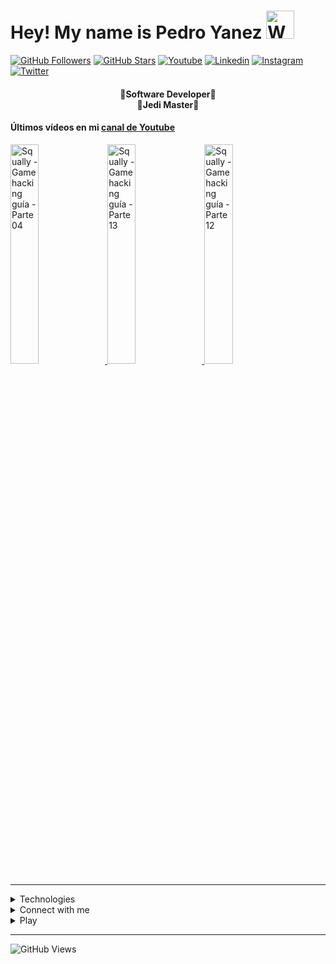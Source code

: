 <!-- Titulo  -->
<h1>Hey! My name is Pedro Yanez
  <img src="https://raw.githubusercontent.com/nixin72/nixin72/master/wave.gif"
          alt="Waving hand animated gif"
          height="45"
          width="45" />
</h1>

  [![GitHub Followers](https://img.shields.io/github/followers/wotanCode?style=social)](https://github.com/wotanCode)
  [![GitHub Stars](https://img.shields.io/github/stars/wotanCode?style=social)](https://github.com/wotanCode)
  [![Youtube](https://img.shields.io/badge/Youtube-FF0000?&logo=Youtube&logoColor=white&labelColor=101010)](https://www.youtube.com/channel/UCwISu2hFg7EpOIZ8aV7iS6g?sub_confirmation=1)
  [![Linkedin](https://img.shields.io/badge/Linkedin-00d8fd?&logo=linkedin&logoColor=white&labelColor=101010)](https://www.linkedin.com/in/pedro-yanez/)
  [![Instagram](https://img.shields.io/badge/Instagram-E4405F?&logo=instagram&logoColor=white&labelColor=101010)](https://www.instagram.com/pedroelhumano/?theme=dark)
  [![Twitter](https://img.shields.io/badge/Twitter-1DA1F2?&logo=twitter&logoColor=white&labelColor=101010)](https://www.twitter.com/pedroelhumano)
<br>

<!-- Descripción-->
<h4 align="center">
  🔴Software Developer🔴<br>
  🔵Jedi Master🔵
</h4>

#### Últimos vídeos en mi [canal de Youtube](https://youtube.com/channel/UCwISu2hFg7EpOIZ8aV7iS6g?sub_confirmation=1)

<a href='https://youtu.be/RDhL_iIXads' target='_blank'>
  <img width='30%' src='https://img.youtube.com/vi/RDhL_iIXads/mqdefault.jpg' alt='Squally - Gamehacking guía - Parte 04' />
</a>
<a href='https://youtu.be/q0C4XHuRNmU' target='_blank'>
  <img width='30%' src='https://img.youtube.com/vi/q0C4XHuRNmU/mqdefault.jpg' alt='Squally - Gamehacking guía - Parte 13' />
</a>
<a href='https://youtu.be/wg3eFB0Nzzs' target='_blank'>
  <img width='30%' src='https://img.youtube.com/vi/wg3eFB0Nzzs/mqdefault.jpg' alt='Squally - Gamehacking guía - Parte 12' />
</a>

<hr/>

<details>
  <summary>Technologies</summary>
  <!-- Seccion de tecnologias -->
  <br>
  
  ## 🟠STACK🟠

<table align="center">
  <tr>
    <td>PROGRAMMING LANGUAGES</td>
    <td>
      <img src="https://img.shields.io/badge/-C-A8B9CC?style=for-the-badge&labelColor=101010&logo=C" alt="C logo">
      <img src="https://img.shields.io/badge/-C++-00599C?style=for-the-badge&labelColor=101010&logo=Cplusplus" alt="C++ logo">
      <img src="https://img.shields.io/badge/-Python-3776AB?style=for-the-badge&labelColor=101010&logo=python" alt="Python logo">
      <img src="https://img.shields.io/badge/-JavaScript-F7DF1E?style=for-the-badge&labelColor=101010&logo=javascript" alt="JavaScript logo">
      <img src="https://img.shields.io/badge/-TypeScript-3178C6?style=for-the-badge&labelColor=101010&logo=typescript" alt="TypeScript logo">
      <img src="https://img.shields.io/badge/-Java-007396?style=for-the-badge&labelColor=101010&logo=java" alt="Java Logo">
      <img src="https://img.shields.io/badge/-VisualBasic-512BD4?style=for-the-badge&labelColor=101010&logo=VisualBasic" alt="Visual Basic Logo">
    </td>
  </tr>
  <tr>
    <td>MOBILE</td>
    <td>
      <img src="https://img.shields.io/badge/-ReactNative-61DAFB?style=for-the-badge&labelColor=101010&logo=react" alt="React logo">
    </td>
  </tr>
  <tr>
    <td>WEB TECHNOLOGIES / LIBRARYS</td>
    <td>
      <img src="https://img.shields.io/badge/-HTML5-E34F26?style=for-the-badge&labelColor=101010&logo=html5" alt="HTML5 logo">
      <img src="https://img.shields.io/badge/-CSS3-1572B6?style=for-the-badge&labelColor=101010&logo=CSS3" alt="CSS3 logo">
      <img src="https://img.shields.io/badge/-Sass-CC6699?style=for-the-badge&labelColor=101010&logo=Sass" alt="Sass logo">
      <img src="https://img.shields.io/badge/-React-61DAFB?style=for-the-badge&labelColor=101010&logo=react" alt="React logo">
      <img src="https://img.shields.io/badge/-Bootstrap-7952B3?style=for-the-badge&labelColor=101010&logo=Bootstrap" alt="Bootstrap logo">
      <img src="https://img.shields.io/badge/-Mui-0081CB?style=for-the-badge&labelColor=101010&logo=Mui" alt="Mui logo">
    </td>
  </tr>
  <tr>
    <td>FRONTEND FRAMEWORKS</td>
    <td>
      <img src="https://img.shields.io/badge/-Next.Js-000000?style=for-the-badge&labelColor=101010&logo=Next.js" alt="Next.js logo">
    </td>
  </tr>
  <tr>
    <td>BACKEND FRAMEWORKS</td>
    <td>
      <img src="https://img.shields.io/badge/-NestJs-E0234E?style=for-the-badge&labelColor=101010&logo=nestjs&logoColor=E0234E" alt="NestJs logo">
      <img src="https://img.shields.io/badge/-GraphQL-E10098?style=for-the-badge&labelColor=101010&logo=graphql&logoColor=E10098" alt="GraphQL logo">
      <img src="https://img.shields.io/badge/-FlaskSQLAlchemy-0A1A2F?style=for-the-badge&labelColor=101010&logo=Flask&logoColor=00d8fd" alt="Flask-SQLAlchemy logo">
    </td>
  </tr>
  <tr>
  <td>DATABASE</td>
    <td>
      <img src="https://img.shields.io/badge/-PostgreSQL-4169E1?style=for-the-badge&labelColor=101010&logo=postgresql&logoColor=4169E1" alt="PostgreSQL logo">
      <img src="https://img.shields.io/badge/-microsoft%20sql%20server-CC2927?style=for-the-badge&labelColor=101010&logo=microsoftsqlserver&logoColor=CC2927" alt="Microsoft SQL server logo">
      <img src="https://img.shields.io/badge/-MySQL-4479A1?style=for-the-badge&labelColor=101010&logo=mysql&logoColor=00d8fd" alt="MySQL logo">
      <img src="https://img.shields.io/badge/-SQL-0078D4?style=for-the-badge&labelColor=101010&logo=SQL&logoColor=00d8fd" alt="SQL logo">
    </td>
  </tr>
  <tr>
    <td>TESTING</td>
    <td>
      <img src="https://img.shields.io/badge/-Jest-C21325?style=for-the-badge&labelColor=101010&logo=Jest" alt="Jest logo">
      <img src="https://img.shields.io/badge/-Testing%20Library-E33332?style=for-the-badge&labelColor=101010&logo=testingLibrary" alt="Testing Library logo">
    </td>
  </tr>
<tr>
  <td>VCS</td>
  <td>
    <img src="https://img.shields.io/badge/-Git-F05032?style=for-the-badge&labelColor=101010&logo=git" alt="Git logo">
    <img src="https://img.shields.io/badge/-GitHub-181717?style=for-the-badge&labelColor=101010&logo=github" alt="GitHub logo">
    <img src="https://img.shields.io/badge/-GitLab-FCA121?style=for-the-badge&labelColor=101010&logo=Gitlab" alt="GitLab logo">
    <img src="https://img.shields.io/badge/-Markdown-000000?style=for-the-badge&labelColor=101010&logo=markdown" alt="Markdown logo">
  </td>
</tr>
<tr>
  <td>IDE</td>
  <td>
    <img src="https://img.shields.io/badge/-Visual%20Studio%20Code-007ACC?style=for-the-badge&labelColor=101010&logo=visual-studio-code&logoColor=007ACC" alt="Visual Studio Code logo">
    <img src="https://img.shields.io/badge/-Visual%20Studio-5C2D91?style=for-the-badge&labelColor=101010&logo=visualstudio&logoColor=5C2D91" alt="Visual Studio logo">
  </td>
</tr>
<tr>
  <td>AGILITY</td>
  <td>
    <img src="https://img.shields.io/badge/-jira-0052CC?style=for-the-badge&labelColor=101010&logo=jira" alt="jira logo">
  </td>
</tr>
<tr>
  <td>DESING</td>
  <td>
    <img src="https://img.shields.io/badge/-Photoshop-31A8FF?style=for-the-badge&labelColor=101010&logo=adobephotoshop" alt="Photoshop logo">
    <img src="https://img.shields.io/badge/-Figma-F24E1E?style=for-the-badge&labelColor=101010&logo=Figma" alt="Figma logo">
  </td>
</tr>
</table>

<!-- Estadisticas -->
<br>
<hr/>

<h2>🟢MY STATS🟢</h2>

<table align="center">
  <tr>
    <td align="center">
      <img src="https://github-readme-stats.vercel.app/api/top-langs/?username=wotanCode&langs_count=10&hide_border=true&layout=compact&theme=github_dark"/>
    </td>
  </tr>
  <tr>
    <td align="center">
      <img src="https://github-readme-stats.vercel.app/api?username=wotanCode&hide_border=true&show_icons=true&theme=github_dark"/>
    </td>
  </tr>
</table>

</details>

<!-- Redes sociales -->
<details>
  <summary>Connect with me</summary>

## 🟣Social networks!🟣

[![Youtube](https://img.shields.io/badge/Youtube-FF0000?style=for-the-badge&logo=Youtube&logoColor=white&labelColor=101010)](https://www.youtube.com/channel/UCwISu2hFg7EpOIZ8aV7iS6g?sub_confirmation=1)
[![Linkedin](https://img.shields.io/badge/Linkedin-00d8fd?style=for-the-badge&logo=linkedin&logoColor=white&labelColor=101010)](https://www.linkedin.com/in/pedro-yanez/)
[![Instagram](https://img.shields.io/badge/Instagram-E4405F?style=for-the-badge&logo=instagram&logoColor=white&labelColor=101010)](https://www.instagram.com/pedroelhumano/?theme=dark)
[![Twitter](https://img.shields.io/badge/Twitter-1DA1F2?style=for-the-badge&logo=twitter&logoColor=white&labelColor=101010)](https://www.twitter.com/pedroelhumano)
</details>

<details>
  <summary>Play</summary>
<!-- Jugamos? -->

###### ⚪Wanna play?⚪
[![STEAM](https://img.shields.io/badge/-STEAM-171A21?style=flat-square&logo=steam&labelColor=101010)](https://steamcommunity.com/id/idzenc)
[![CHESS](https://img.shields.io/badge/-CHESS.COM-6C9E3F?style=flat-square&logo=Lichess&labelColor=101010)](https://www.chess.com/member/caballerodeplata)
</details>

<!-- Visitas al perfil-->
<hr/>

![GitHub Views](https://komarev.com/ghpvc/?username=wotanCode&style=for-the-badge&color=red&label=Total%20profile%20views)
